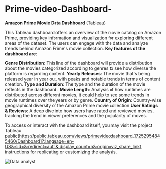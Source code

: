 # Prime-video-Dashboard-
**Amazon Prime Movie Data Dashboard** (Tableau)

This Tableau dashboard offers an overview of the movie catalog on Amazon Prime, providing key information and visualization for exploring different areas of the dataset. The users can engage with the data and analyze trends behind Amazon Prime's movie collection. 
**Key features of the dashboard are**:

**Genre Distribution**: This line of the dashboard will provide a distribution about the movies categorized according to genres to see how diverse the platform is regarding content.
**Yearly Releases**: The movie that's being released year in year out, with peaks and notable trends in terms of content creation.
**Type and Duration**: The type and the duration of the movie reflects in the dashboard .
**Movie Length**: Analysis of how runtimes are distributed across different movies, it could help to see some trends in movie runtimes over the years or by genre.
**Country of Origin**: Country-wise geographical diversity of the Amazon Prime movie collection
**User Ratings & Reviews**: A deep dive into how users have rated and reviewed movies, tracking the trend in viewer preferences and the popularity of moves.

To access or interact with the dashboard itself, you may visit the project Tableau public(https://public.tableau.com/views/primevideodashboard_17252954845460/Dashboard1?:language=en-US&:sid=&:redirect=auth&:display_count=n&:origin=viz_share_link), instructions for replicating or customizing the analysis.


![Data analyst](https://www.computermagazine.it/wp-content/uploads/2023/05/Amazon-Prime-Video-rinnova-amata-serie-tv-09-05-2023-Computermagazine.com_.jpg)

